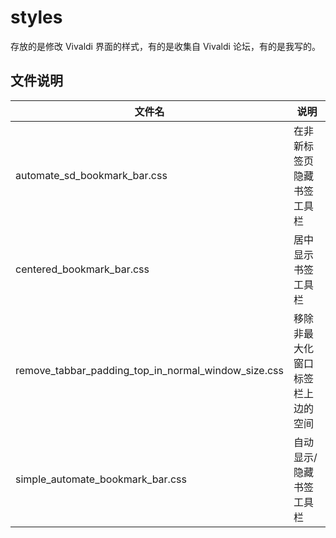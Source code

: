 # styles

存放的是修改 Vivaldi 界面的样式，有的是收集自 Vivaldi 论坛，有的是我写的。

## 文件说明

| 文件名                                              | 说明                             |
| --------------------------------------------------- | -------------------------------- |
| automate_sd_bookmark_bar.css                        | 在非新标签页隐藏书签工具栏       |
| centered_bookmark_bar.css                           | 居中显示书签工具栏               |
| remove_tabbar_padding_top_in_normal_window_size.css | 移除非最大化窗口标签栏上边的空间 |
| simple_automate_bookmark_bar.css                    | 自动显示/隐藏书签工具栏          |